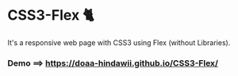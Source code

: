 # CSS3-Flex 🐈‍
It's a responsive web page with CSS3 using Flex (without Libraries).

### Demo ==> https://doaa-hindawii.github.io/CSS3-Flex/
